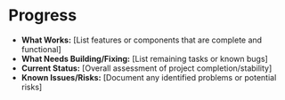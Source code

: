 # Progress

* **What Works:** [List features or components that are complete and functional]
* **What Needs Building/Fixing:** [List remaining tasks or known bugs]
* **Current Status:** [Overall assessment of project completion/stability]
* **Known Issues/Risks:** [Document any identified problems or potential risks] 
